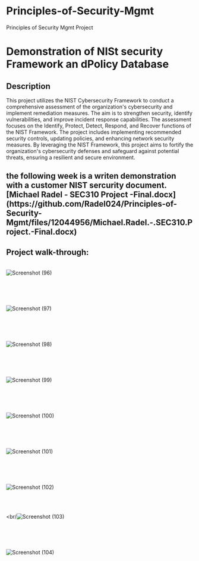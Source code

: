 # Principles-of-Security-Mgmt
Principles of Security Mgmt Project

<h1>Demonstration of NISt security Framework an dPolicy Database</h1>

<h2>Description</h2>
This project utilizes the NIST Cybersecurity Framework to conduct a comprehensive assessment of the organization's cybersecurity and implement remediation measures. The aim is to strengthen security, identify vulnerabilities, and improve incident response capabilities. The assessment focuses on the Identify, Protect, Detect, Respond, and Recover functions of the NIST Framework. The project includes implementing recommended security controls, updating policies, and enhancing network security measures. By leveraging the NIST Framework, this project aims to fortify the organization's cybersecurity defenses and safeguard against potential threats, ensuring a resilient and secure environment.
<br />

<p allign="center">
 
<h2> the following week is a writen demonstration with a customer  NIST sercurity document.
 [Michael Radel - SEC310 Project -Final.docx](https://github.com/Radel024/Principles-of-Security-Mgmt/files/12044956/Michael.Radel.-.SEC310.Project.-Final.docx)

<h2>Project walk-through:</h2>

<p align="center">

<br />![Screenshot (96)](https://github.com/Radel024/Principles-of-Security-Mgmt/assets/137848295/ae39fc84-bb68-412d-bf9a-36d194a14ee6)

<br />
<br />
 

<br />![Screenshot (97)](https://github.com/Radel024/Principles-of-Security-Mgmt/assets/137848295/a2a62aa9-b7de-49cd-af2c-68112be57133)

<br />
<br />

<br />![Screenshot (98)](https://github.com/Radel024/Principles-of-Security-Mgmt/assets/137848295/30a9018c-b4b9-464c-aa9d-eb71cb1d9b70)

<br />
<br />

<br />![Screenshot (99)](https://github.com/Radel024/Principles-of-Security-Mgmt/assets/137848295/39436fbd-b055-4014-bda9-4aed514e02df)

<br />
<br />

<br />![Screenshot (100)](https://github.com/Radel024/Principles-of-Security-Mgmt/assets/137848295/ae749d93-5c69-4143-bd3f-7deab1ebde50)

<br />
<br />


<br/>![Screenshot (101)](https://github.com/Radel024/Principles-of-Security-Mgmt/assets/137848295/422a22d0-fee0-4639-b469-c20d1e25a9f9)

<br />
<br />

<br/>![Screenshot (102)](https://github.com/Radel024/Principles-of-Security-Mgmt/assets/137848295/36269b71-a720-4f3a-88bd-ed5eefbc241d)

<br/>
<br/>

<br/![Screenshot (103)](https://github.com/Radel024/Principles-of-Security-Mgmt/assets/137848295/ef0224b5-628b-4552-8475-9b9d89f2a1de)

<br/>
<br/>

<br/>![Screenshot (104)](https://github.com/Radel024/Principles-of-Security-Mgmt/assets/137848295/239e6772-a0d6-4670-8081-abb370cae1f0)

<br/>
<br/>



<!--
 ```diff
- text in red
+ text in green
! text in orange
# text in gray
@@ text in purple (and bold)@@
```
--!>
